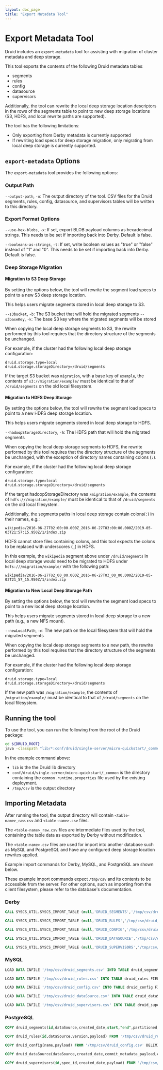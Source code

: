 ```yaml
---
layout: doc_page
title: "Export Metadata Tool"
---
```


<!--
  ~ Licensed to the Apache Software Foundation (ASF) under one
  ~ or more contributor license agreements.  See the NOTICE file
  ~ distributed with this work for additional information
  ~ regarding copyright ownership.  The ASF licenses this file
  ~ to you under the Apache License, Version 2.0 (the
  ~ "License"); you may not use this file except in compliance
  ~ with the License.  You may obtain a copy of the License at
  ~
  ~   http://www.apache.org/licenses/LICENSE-2.0
  ~
  ~ Unless required by applicable law or agreed to in writing,
  ~ software distributed under the License is distributed on an
  ~ "AS IS" BASIS, WITHOUT WARRANTIES OR CONDITIONS OF ANY
  ~ KIND, either express or implied.  See the License for the
  ~ specific language governing permissions and limitations
  ~ under the License.
  -->

# Export Metadata Tool

Druid includes an `export-metadata` tool for assisting with migration of cluster metadata and deep storage.

This tool exports the contents of the following Druid metadata tables:
- segments
- rules
- config
- datasource
- supervisors

Additionally, the tool can rewrite the local deep storage location descriptors in the rows of the segments table 
to point to new deep storage locations (S3, HDFS, and local rewrite paths are supported).

The tool has the following limitations:
- Only exporting from Derby metadata is currently supported
- If rewriting load specs for deep storage migration, only migrating from local deep storage is currently supported.

## `export-metadata` Options

The `export-metadata` tool provides the following options:

### Output Path

`--output-path`, `-o`: The output directory of the tool. CSV files for the Druid segments, rules, config, datasource, and supervisors tables will be written to this directory.

### Export Format Options

`--use-hex-blobs`, `-x`: If set, export BLOB payload columns as hexadecimal strings. This needs to be set if importing back into Derby. Default is false.

`--booleans-as-strings`, `-t`: If set, write boolean values as "true" or "false" instead of "1" and "0". This needs to be set if importing back into Derby. Default is false.

### Deep Storage Migration

#### Migration to S3 Deep Storage

By setting the options below, the tool will rewrite the segment load specs to point to a new S3 deep storage location.

This helps users migrate segments stored in local deep storage to S3.

`--s3bucket`, `-b`: The S3 bucket that will hold the migrated segments
`--s3baseKey`, `-k`: The base S3 key where the migrated segments will be stored

When copying the local deep storage segments to S3, the rewrite performed by this tool requires that the directory structure of the segments be unchanged.

For example, if the cluster had the following local deep storage configuration:

```
druid.storage.type=local
druid.storage.storageDirectory=/druid/segments
```

If the target S3 bucket was `migration`, with a base key of `example`, the contents of `s3://migration/example/` must be identical to that of `/druid/segments` on the old local filesystem.

#### Migration to HDFS Deep Storage

By setting the options below, the tool will rewrite the segment load specs to point to a new HDFS deep storage location.

This helps users migrate segments stored in local deep storage to HDFS.

`--hadoopStorageDirectory`, `-h`: The HDFS path that will hold the migrated segments

When copying the local deep storage segments to HDFS, the rewrite performed by this tool requires that the directory structure of the segments be unchanged, with the exception of directory names containing colons (`:`).

For example, if the cluster had the following local deep storage configuration:

```
druid.storage.type=local
druid.storage.storageDirectory=/druid/segments
```

If the target hadoopStorageDirectory was `/migration/example`, the contents of `hdfs:///migration/example/` must be identical to that of `/druid/segments` on the old local filesystem.

Additionally, the segments paths in local deep storage contain colons(`:`) in their names, e.g.:

`wikipedia/2016-06-27T02:00:00.000Z_2016-06-27T03:00:00.000Z/2019-05-03T21:57:15.950Z/1/index.zip`

HDFS cannot store files containing colons, and this tool expects the colons to be replaced with underscores (`_`) in HDFS.

In this example, the `wikipedia` segment above under `/druid/segments` in local deep storage would need to be migrated to HDFS under `hdfs:///migration/example/` with the following path:

`wikipedia/2016-06-27T02_00_00.000Z_2016-06-27T03_00_00.000Z/2019-05-03T21_57_15.950Z/1/index.zip`

#### Migration to New Local Deep Storage Path

By setting the options below, the tool will rewrite the segment load specs to point to a new local deep storage location.

This helps users migrate segments stored in local deep storage to a new path (e.g., a new NFS mount).

`--newLocalPath`, `-n`: The new path on the local filesystem that will hold the migrated segments

When copying the local deep storage segments to a new path, the rewrite performed by this tool requires that the directory structure of the segments be unchanged.

For example, if the cluster had the following local deep storage configuration:

```
druid.storage.type=local
druid.storage.storageDirectory=/druid/segments
```

If the new path  was `/migration/example`, the contents of `/migration/example/` must be identical to that of `/druid/segments` on the local filesystem.

## Running the tool

To use the tool, you can run the following from the root of the Druid package:

```bash
cd ${DRUID_ROOT}
java -classpath "lib/*:conf/druid/single-server/micro-quickstart/_common" -Ddruid.extensions.loadList=[] org.apache.druid.cli.Main tools export-metadata -o /tmp/csv
```

In the example command above:
- `lib` is the the Druid lib directory
- `conf/druid/single-server/micro-quickstart/_common` is the directory containing the `common.runtime.properties` file used by the existing deployment.
- `/tmp/csv` is the output directory

## Importing Metadata

After running the tool, the output directory will contain `<table-name>_raw.csv` and `<table-name>.csv` files.

The `<table-name>_raw.csv` files are intermediate files used by the tool, containing the table data as exported by Derby without modification.

The `<table-name>.csv` files are used for import into another database such as MySQL and PostgreSQL and have any configured deep storage location rewrites applied.

Example import commands for Derby, MySQL, and PostgreSQL are shown below.

These example import commands expect `/tmp/csv` and its contents to be accessible from the server. For other options, such as importing from the client filesystem, please refer to the database's documentation.

### Derby

```sql
CALL SYSCS_UTIL.SYSCS_IMPORT_TABLE (null,'DRUID_SEGMENTS','/tmp/csv/druid_segments.csv',',','"',null,0);

CALL SYSCS_UTIL.SYSCS_IMPORT_TABLE (null,'DRUID_RULES','/tmp/csv/druid_rules.csv',',','"',null,0);

CALL SYSCS_UTIL.SYSCS_IMPORT_TABLE (null,'DRUID_CONFIG','/tmp/csv/druid_config.csv',',','"',null,0);

CALL SYSCS_UTIL.SYSCS_IMPORT_TABLE (null,'DRUID_DATASOURCE','/tmp/csv/druid_dataSource.csv',',','"',null,0);

CALL SYSCS_UTIL.SYSCS_IMPORT_TABLE (null,'DRUID_SUPERVISORS','/tmp/csv/druid_supervisors.csv',',','"',null,0);
```

### MySQL

```sql
LOAD DATA INFILE '/tmp/csv/druid_segments.csv' INTO TABLE druid_segments FIELDS TERMINATED BY ',' OPTIONALLY ENCLOSED BY '\"' (id,dataSource,created_date,start,end,partitioned,version,used,payload); SHOW WARNINGS;

LOAD DATA INFILE '/tmp/csv/druid_rules.csv' INTO TABLE druid_rules FIELDS TERMINATED BY ',' OPTIONALLY ENCLOSED BY '\"' (id,dataSource,version,payload); SHOW WARNINGS;

LOAD DATA INFILE '/tmp/csv/druid_config.csv' INTO TABLE druid_config FIELDS TERMINATED BY ',' OPTIONALLY ENCLOSED BY '\"' (name,payload); SHOW WARNINGS;

LOAD DATA INFILE '/tmp/csv/druid_dataSource.csv' INTO TABLE druid_dataSource FIELDS TERMINATED BY ',' OPTIONALLY ENCLOSED BY '\"' (dataSource,created_date,commit_metadata_payload,commit_metadata_sha1); SHOW WARNINGS;

LOAD DATA INFILE '/tmp/csv/druid_supervisors.csv' INTO TABLE druid_supervisors FIELDS TERMINATED BY ',' OPTIONALLY ENCLOSED BY '\"' (id,spec_id,created_date,payload); SHOW WARNINGS;
```

### PostgreSQL

```sql
COPY druid_segments(id,dataSource,created_date,start,"end",partitioned,version,used,payload) FROM '/tmp/csv/druid_segments.csv' DELIMITER ',' CSV;

COPY druid_rules(id,dataSource,version,payload) FROM '/tmp/csv/druid_rules.csv' DELIMITER ',' CSV;

COPY druid_config(name,payload) FROM '/tmp/csv/druid_config.csv' DELIMITER ',' CSV;

COPY druid_dataSource(dataSource,created_date,commit_metadata_payload,commit_metadata_sha1) FROM '/tmp/csv/druid_dataSource.csv' DELIMITER ',' CSV;

COPY druid_supervisors(id,spec_id,created_date,payload) FROM '/tmp/csv/druid_supervisors.csv' DELIMITER ',' CSV;
```